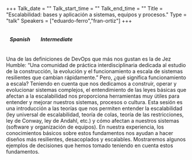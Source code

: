 +++
Talk_date = ""
Talk_start_time = ""
Talk_end_time = ""
Title = "Escalabilidad: bases y aplicación a sistemas, equipos y procesos."
Type = "talk"
Speakers = ["eduardo-ferro","fran-ortiz"]
+++

<p></p>
<i class="fa fa-language fa-lg"></i><h5 style="display: inline-block; margin-left: 10px;">Spanish</h5>
<i class="fa fa-bar-chart fa-lg" style="margin-left: 15px;"></i><h5 style="display: inline-block; margin-left: 10px;">Intermediate</h5>
<p></p>
Una de las definiciones de DevOps que más nos gustan es la de Jez Humble: “Una comunidad de práctica interdisciplinaria dedicada al estudio de la construcción, la evolución y el funcionamiento a escala de sistemas resilientes que cambian rápidamente.”
Pero, ¿qué significa funcionamiento a escala? Teniendo en cuenta que nos dedicamos a construir, operar y evolucionar sistemas complejos, el entendimiento de las leyes básicas que afectan a la escalabilidad nos proporciona herramientas muy útiles para entender y mejorar nuestros sistemas, procesos o cultura.
Esta sesión es una introducción a las teorías que nos permiten entender la escalabilidad (ley universal de escalabilidad, teoría de colas, teoría de las restricciones, ley de Conway,  ley de Andahl, etc.) y cómo afectan a nuestros sistemas (software y organización de equipos). 
En nuestra experiencia, los conocimientos básicos sobre estos fundamentos nos ayudan a hacer diseños más resilientes, desacoplados y escalables. Mostraremos algunos ejemplos de decisiones que hemos tomado teniendo en cuenta estos fundamentos.
